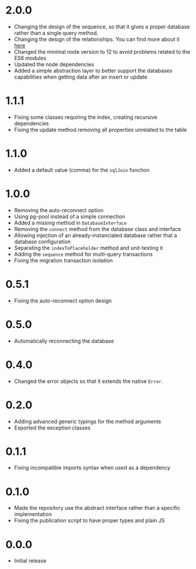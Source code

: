 # 2.0.0

- Changing the design of the sequence, so that it gives a proper database rather than a single query method.
- Changing the design of the relationships. You can find more about it [here](https://github.com/Seb-C/kiss-orm/pull/22/commits/9d076e2f8edfd0737841d9583f8ec94eb6c2e62f#diff-b335630551682c19a781afebcf4d07bf978fb1f8ac04c6bf87428ed5106870f5)
- Changed the minimal node version to 12 to avoid problems related to the ES6 modules
- Updated the node dependencies
- Added a simple abstraction layer to better support the databases capabilities when getting data after an insert or update

# 1.1.1

- Fixing some classes requiring the index, creating recursive dependencies
- Fixing the update method removing all properties unrelated to the table

# 1.1.0

- Added a default value (comma) for the `sqlJoin` function

# 1.0.0

- Removing the auto-reconnect option
- Using pg-pool instead of a simple connection
- Added a missing method in `DatabaseInterface`
- Removing the `connect` method from the database class and interface
- Allowing injection of an already-instanciated database rather that a database configuration
- Separating the `indexToPlaceholder` method and unit-testing it
- Adding the `sequence` method for multi-query transactions
- Fixing the migration transaction isolation

# 0.5.1

- Fixing the auto-reconnect option design

# 0.5.0

- Automatically reconnecting the database

# 0.4.0

- Changed the error objects so that it extends the native `Error`.

# 0.2.0

- Adding advanced generic typings for the method arguments
- Exported the exception classes

# 0.1.1

- Fixing incompatible imports syntax when used as a dependency

# 0.1.0

- Made the repository use the abstract interface rather than a specific implementation
- Fixing the publication script to have proper types and plain JS

# 0.0.0

- Initial release
